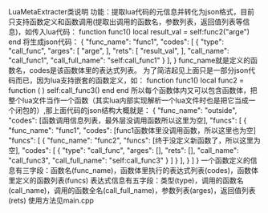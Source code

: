 LuaMetaExtracter类说明
功能：提取lua代码的元信息并转化为json格式，目前只支持函数定义和函数调用(提取出调用的函数名，参数列表，返回值列表等信息)，如传入lua代码：
function func1()
	local result_val = self:func2("arge")
end
将生成json代码：
{
  "func_name": "func1",
  "codes": [
	  {
		"type": "call_func",
		"arges": [
			"arge",
		],
		"rets": [
			"result_val",
		],
		  "call_name": "call_func1",
		  "call_full_name": "self:call_func1"
	  }
  ],
}
func_name就是定义的函数名，codes是该函数体里的表达式列表。
为了简洁起见上面只是一部分json代码而已，因为lua支持嵌套的函数定义，如：
function func1()
	local func2 = function (  )
		self:call_func3()
	end
end
所以每个函数体内又可以包含函数体，把整个lua文件当作一个函数（其实lua内部实现解析一个lua文件时也是把它当成一个闭包的）,那上面代码的json结构大概就是：
{
	"func_name": "outside",
	"codes": [函数调用信息列表，最外层没调用函数所以这里为空],
	"funcs": [
		{
			"func_name": "func1",
			"codes": [func1函数体里没调用函数，所以这里也为空]
			"funcs": [
				{
					"func_name": "func2",
					"funcs": [终于没定义新函数了，所以这里为空],
					"codes": [
						{
							"type": "call_func",
							"arges": [],
							"rets": [],
							"call_name": "call_func3",
							"call_full_name": "self:call_func3"
						}
					]
				}
			],
		}
	]
}
一个函数定义的信息有三字段：函数名(func_name)，函数体里执行的表达式列表(codes)，函数体里定义的函数列表(funcs)
表达式信息有五字段：类型(type)，调用的函数名(call_name)，调用的函数全名(call_full_name)，参数列表(arges)，返回值列表(rets)
使用方法见main.cpp